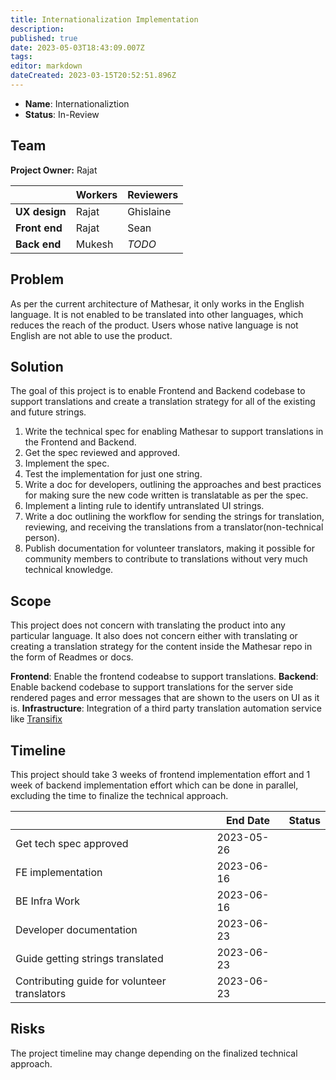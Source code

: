 ```yaml
---
title: Internationalization Implementation
description:
published: true
date: 2023-05-03T18:43:09.007Z
tags:
editor: markdown
dateCreated: 2023-03-15T20:52:51.896Z
---
```


- **Name**: Internationaliztion
- **Status**: In-Review

## Team

**Project Owner:** Rajat

|               | Workers | Reviewers |
| ------------- | ------- | --------- |
| **UX design** | Rajat   | Ghislaine |
| **Front end** | Rajat   | Sean      |
| **Back end**  | Mukesh  | _TODO_    |

## Problem

As per the current architecture of Mathesar, it only works in the English language. It is not enabled to be translated into other languages, which reduces the reach of the product. Users whose native language is not English are not able to use the product.

## Solution

The goal of this project is to enable Frontend and Backend codebase to support translations and create a translation strategy for all of the existing and future strings.

1. Write the technical spec for enabling Mathesar to support translations in the Frontend and Backend.
2. Get the spec reviewed and approved.
3. Implement the spec.
4. Test the implementation for just one string.
5. Write a doc for developers, outlining the approaches and best practices for making sure the new code written is translatable as per the spec.
6. Implement a linting rule to identify untranslated UI strings.
7. Write a doc outlining the workflow for sending the strings for translation, reviewing, and receiving the translations from a translator(non-technical person).
8. Publish documentation for volunteer translators, making it possible for community members to contribute to translations without very much technical knowledge.

## Scope

This project does not concern with translating the product into any particular language. It also does not concern either with translating or creating a translation strategy for the content inside the Mathesar repo in the form of Readmes or docs.

**Frontend**: Enable the frontend codeabse to support translations.
**Backend**: Enable backend codebase to support translations for the server side rendered pages and error messages that are shown to the users on UI as it is.
**Infrastructure**: Integration of a third party translation automation service like [Transifix](https://www.transifex.com/open-source/)

## Timeline

This project should take 3 weeks of frontend implementation effort and 1 week of backend implementation effort which can be done in parallel, excluding the time to finalize the technical approach.

|                                              | End Date   | Status |
| -------------------------------------------- | ---------- | ------ |
| Get tech spec approved                       | 2023-05-26 |
| FE implementation                            | 2023-06-16 |
| BE Infra Work                                | 2023-06-16 |
| Developer documentation                      | 2023-06-23 |
| Guide getting strings translated             | 2023-06-23 |
| Contributing guide for volunteer translators | 2023-06-23 |

## Risks

The project timeline may change depending on the finalized technical approach.
